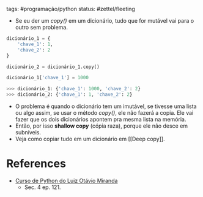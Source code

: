 tags: #programação/python 
status: #zettel/fleeting

- Se eu der um *copy()* em um dicionário, tudo que for mutável vai para o outro sem problema.
```python
dicionário_1 = {
    'chave_1': 1,
    'chave_2': 2
}

dicionário_2 = dicionário_1.copy()

dicionário_1['chave_1'] = 1000

>>> dicionário_1: {'chave_1': 1000, 'chave_2': 2}
>>> dicionário_2: {'chave_1': 1, 'chave_2': 2}
```
- O problema é quando o dicionário tem um imutável, se tivesse uma lista ou algo assim, se usar o método *copy()*, ele não fazerá a copia. Ele vai fazer que os dois dicionários apontem pra mesma lista na memória.
- Então, por isso **shallow copy** (cópia raza), porque ele não desce em subníveis. 
- Veja como copiar tudo em um dicionário em [[Deep copy]].

# References
- [Curso de Python do Luiz Otávio Miranda](https://www.udemy.com/user/luiz-otavio-miranda)
	- Sec. 4 ep. 121.